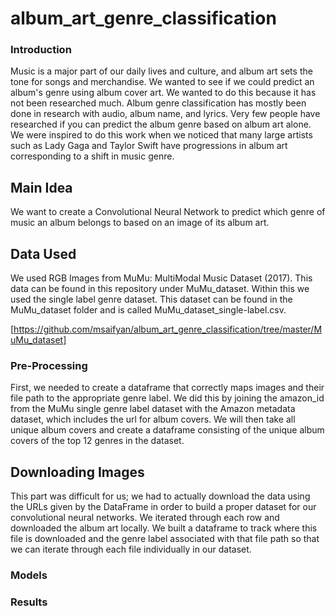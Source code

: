 # album_art_genre_classification

### Introduction
Music is a major part of our daily lives and culture, and album art sets the tone for songs and merchandise. We wanted to see if we could predict an album's genre using album cover art. We wanted to do this because it has not been researched much. Album genre classification has mostly been done in research with audio, album name, and lyrics. Very few people have researched if you can predict the album genre based on album art alone. We were inspired to do this work when we noticed that many large artists such as Lady Gaga and Taylor Swift have progressions in album art corresponding to a shift in music genre.

## Main Idea 
We want to create a Convolutional Neural Network to predict which genre of music an album belongs to based on an image of its album art. 

## Data Used
We used RGB Images from MuMu: MultiModal Music Dataset (2017). This data can be found in this repository under MuMu_dataset. Within this we used the single label genre dataset. This dataset can be found in the MuMu_dataset folder and is called MuMu_dataset_single-label.csv.

[https://github.com/msaifyan/album_art_genre_classification/tree/master/MuMu_dataset]

### Pre-Processing
First, we needed to create a dataframe that correctly maps images and their file path to the appropriate genre label. We did this by joining the amazon_id from the MuMu single genre label dataset with the Amazon metadata dataset, which includes the url for album covers. We will then take all unique album covers and create a dataframe consisting of the unique album covers of the top 12 genres in the dataset.

## Downloading Images
This part was difficult for us; we had to actually download the data using the URLs given by the DataFrame in order to build a proper dataset for our convolutional neural networks. We iterated through each row and downloaded the album art locally. We built a dataframe to track where this file is downloaded and the genre label associated with that file path so that we can iterate through each file individually in our dataset.

### Models

### Results
